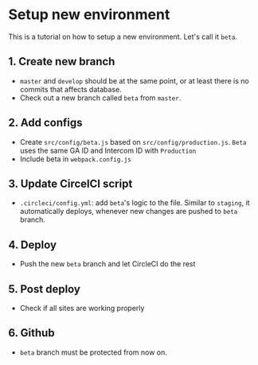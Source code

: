 # Setup new environment
This is a tutorial on how to setup a new environment. Let's call it `beta`.

## 1. Create new branch
- `master` and `develop` should be at the same point, or at least there is no commits that affects database.
- Check out a new branch called `beta` from `master`.

## 2. Add configs
- Create `src/config/beta.js` based on `src/config/production.js`. `Beta` uses the same GA ID and Intercom ID with `Production`
- Include beta in `webpack.config.js`
  
## 3. Update CircelCI script
- `.circleci/config.yml`: add `beta`'s logic to the file. Similar to `staging`, it automatically deploys, whenever new changes are pushed to `beta` branch.

## 4. Deploy
- Push the new `beta` branch and let CircleCI do the rest
  
## 5. Post deploy
- Check if all sites are working properly

## 6. Github
- `beta` branch must be protected from now on.

